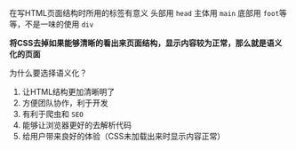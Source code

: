 在写HTML页面结构时所用的标签有意义
头部用 `head`  主体用 `main`   底部用 `foot`等等，不是一味的使用 `div`

**将CSS去掉如果能够清晰的看出来页面结构，显示内容较为正常，那么就是语义化的页面**


为什么要选择语义化？
1. 让HTML结构更加清晰明了
2. 方便团队协作，利于开发
3. 有利于爬虫和 `SEO`
4. 能够让浏览器更好的去解析代码
5. 给用户带来良好的体验（CSS未加载出来时显示内容正常）
